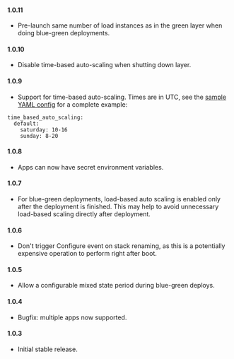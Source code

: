 #### 1.0.11

- Pre-launch same number of load instances as in the green layer when doing blue-green deployments.

#### 1.0.10

- Disable time-based auto-scaling when shutting down layer.

#### 1.0.9

- Support for time-based auto-scaling. Times are in UTC, see the [sample YAML config](https://github.com/komoot/opscommander/blob/master/examples/awesome.yaml.erb) for a complete example:

```
time_based_auto_scaling:
  default:
    saturday: 10-16
    sunday: 8-20

```

#### 1.0.8

- Apps can now have secret environment variables.

#### 1.0.7

- For blue-green deployments, load-based auto scaling is enabled only after the deployment is finished. This may help to avoid unnecessary load-based scaling directly after deployment.

#### 1.0.6

- Don't trigger Configure event on stack renaming, as this is a potentially expensive operation to perform right after boot.

#### 1.0.5

- Allow a configurable mixed state period during blue-green deploys.

#### 1.0.4

- Bugfix: multiple apps now supported.

#### 1.0.3

- Initial stable release.



